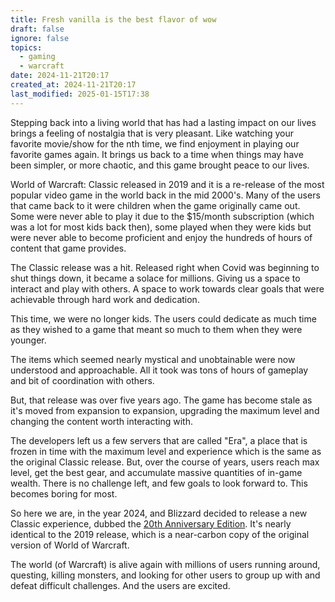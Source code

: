 ```yaml
---
title: Fresh vanilla is the best flavor of wow
draft: false
ignore: false
topics:
  - gaming
  - warcraft
date: 2024-11-21T20:17
created_at: 2024-11-21T20:17
last_modified: 2025-01-15T17:38
---
```


Stepping back into a living world that has had a lasting impact on our lives brings a feeling of nostalgia that is very pleasant. Like watching your favorite movie/show for the nth time, we find enjoyment in playing our favorite games again. It brings us back to a time when things may have been simpler, or more chaotic, and this game brought peace to our lives.

World of Warcraft: Classic released in 2019 and it is a re-release of the most popular video game in the world back in the mid 2000's. Many of the users that came back to it were children when the game originally came out. Some were never able to play it due to the $15/month subscription (which was a lot for most kids back then), some played when they were kids but were never able to become proficient and enjoy the hundreds of hours of content that game provides.

The Classic release was a hit. Released right when Covid was beginning to shut things down, it became a solace for millions. Giving us a space to interact and play with others. A space to work towards clear goals that were achievable through hard work and dedication.

This time, we were no longer kids. The users could dedicate as much time as they wished to a game that meant so much to them when they were younger.

The items which seemed nearly mystical and unobtainable were now understood and approachable. All it took was tons of hours of gameplay and bit of coordination with others.

But, that release was over five years ago. The game has become stale as it's moved from expansion to expansion, upgrading the maximum level and changing the content worth interacting with.

The developers left us a few servers that are called "Era", a place that is frozen in time with the maximum level and experience which is the same as the original Classic release. But, over the course of years, users reach max level, get the best gear, and accumulate massive quantities of in-game wealth. There is no challenge left, and few goals to look forward to. This becomes boring for most.

So here we are, in the year 2024, and Blizzard decided to release a new Classic experience, dubbed the [20th Anniversary Edition](https://news.blizzard.com/en-us/world-of-warcraft/24156594/relive-your-adventure-with-the-wow-classic-20th-anniversary-edition). It's nearly identical to the 2019 release, which is a near-carbon copy of the original version of World of Warcraft.

The world (of Warcraft) is alive again with millions of users running around, questing, killing monsters, and looking for other users to group up with and defeat difficult challenges. And the users are excited.

